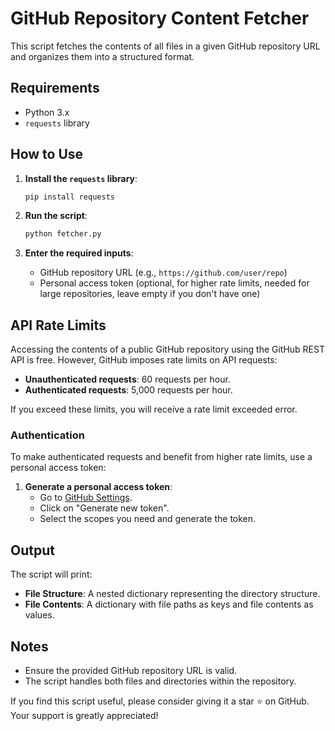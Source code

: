 # GitHub Repository Content Fetcher

This script fetches the contents of all files in a given GitHub repository URL and organizes them into a structured format.

## Requirements

- Python 3.x
- `requests` library

## How to Use

1. **Install the `requests` library**:
    ```bash
    pip install requests
    ```

2. **Run the script**:
    ```bash
    python fetcher.py
    ```

3. **Enter the required inputs**:
    - GitHub repository URL (e.g., `https://github.com/user/repo`)
    - Personal access token (optional, for higher rate limits, needed for large repositories, leave empty if you don't have one)

## API Rate Limits

Accessing the contents of a public GitHub repository using the GitHub REST API is free. However, GitHub imposes rate limits on API requests:

- **Unauthenticated requests**: 60 requests per hour.
- **Authenticated requests**: 5,000 requests per hour.

If you exceed these limits, you will receive a rate limit exceeded error.

### Authentication

To make authenticated requests and benefit from higher rate limits, use a personal access token:

1. **Generate a personal access token**:
    - Go to [GitHub Settings](https://github.com/settings/tokens).
    - Click on "Generate new token".
    - Select the scopes you need and generate the token.

## Output

The script will print:
- **File Structure**: A nested dictionary representing the directory structure.
- **File Contents**: A dictionary with file paths as keys and file contents as values.

## Notes

- Ensure the provided GitHub repository URL is valid.
- The script handles both files and directories within the repository.

If you find this script useful, please consider giving it a star ⭐ on GitHub. Your support is greatly appreciated!
